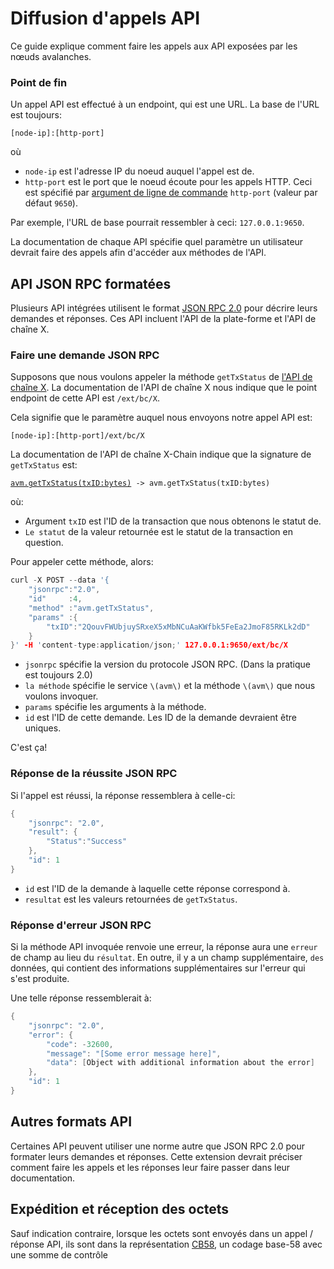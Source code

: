 # Diffusion d'appels API

Ce guide explique comment faire les appels aux API exposées par les nœuds avalanches.

### Point de fin<a id="endpoint"></a>

Un appel API est effectué à un endpoint, qui est une URL. La base de l'URL est toujours:

`[node-ip]:[http-port]`

où

* `node-ip` est l'adresse IP du noeud auquel l'appel est de.
* `http-port` est le port que le noeud écoute pour les appels HTTP. Ceci est spécifié par [argument de ligne de commande](../references/command-line-interface.md#http-server) `http-port` \(valeur par défaut `9650`\).

Par exemple, l'URL de base pourrait ressembler à ceci: `127.0.0.1:9650`.

La documentation de chaque API spécifie quel paramètre un utilisateur devrait faire des appels afin d'accéder aux méthodes de l'API.

## API JSON RPC formatées

Plusieurs API intégrées utilisent le format [JSON RPC 2.0](https://www.jsonrpc.org/specification) pour décrire leurs demandes et réponses. Ces API incluent l'API de la plate-forme et l'API de chaîne X.

### Faire une demande JSON RPC

Supposons que nous voulons appeler la méthode `getTxStatus` de [l'API de chaîne X](exchange-chain-x-chain-api.md). La documentation de l'API de chaîne X nous indique que le point endpoint de cette API est `/ext/bc/X`.

Cela signifie que le paramètre auquel nous envoyons notre appel API est:

`[node-ip]:[http-port]/ext/bc/X`

La documentation de l'API de chaîne X-Chain indique que la signature de `getTxStatus` est:

[`avm.getTxStatus(txID:bytes)`](exchange-chain-x-chain-api.md#avm-gettxstatus)` -> avm.getTxStatus(txID:bytes)`

où:

* Argument `txID` est l'ID de la transaction que nous obtenons le statut de.
* `Le statut` de la valeur retournée est le statut de la transaction en question.

Pour appeler cette méthode, alors:

```cpp
curl -X POST --data '{
    "jsonrpc":"2.0",
    "id"     :4,
    "method" :"avm.getTxStatus",
    "params" :{
        "txID":"2QouvFWUbjuySRxeX5xMbNCuAaKWfbk5FeEa2JmoF85RKLk2dD"
    }
}' -H 'content-type:application/json;' 127.0.0.1:9650/ext/bc/X
```

* `jsonrpc` spécifie la version du protocole JSON RPC. \(Dans la pratique est toujours 2.0\)
* `la méthode` spécifie le service `\(avm\)` et la méthode `\(avm\)` que nous voulons invoquer.
* `params` spécifie les arguments à la méthode.
* `id` est l'ID de cette demande. Les ID de la demande devraient être uniques.

C'est ça!

### Réponse de la réussite JSON RPC

Si l'appel est réussi, la réponse ressemblera à celle-ci:

```cpp
{
    "jsonrpc": "2.0",
    "result": {
        "Status":"Success"
    },
    "id": 1
}
```

* `id` est l'ID de la demande à laquelle cette réponse correspond à.
* `resultat` est les valeurs retournées de `getTxStatus`.

### Réponse d'erreur JSON RPC

Si la méthode API invoquée renvoie une erreur, la réponse aura une `erreur` de champ au lieu du `résultat`. En outre, il y a un champ supplémentaire, `des` données, qui contient des informations supplémentaires sur l'erreur qui s'est produite.

Une telle réponse ressemblerait à:

```cpp
{
    "jsonrpc": "2.0",
    "error": {
        "code": -32600,
        "message": "[Some error message here]",
        "data": [Object with additional information about the error]
    },
    "id": 1
}
```

## Autres formats API

Certaines API peuvent utiliser une norme autre que JSON RPC 2.0 pour formater leurs demandes et réponses. Cette extension devrait préciser comment faire les appels et les réponses leur faire passer dans leur documentation.

## Expédition et réception des octets

Sauf indication contraire, lorsque les octets sont envoyés dans un appel / réponse API, ils sont dans la représentation [CB58](https://support.avalabs.org/en/articles/4587395-what-is-cb58), un codage base-58 avec une somme de contrôle

